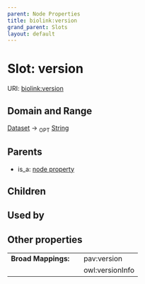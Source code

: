 ```yaml
---
parent: Node Properties
title: biolink:version
grand_parent: Slots
layout: default
---
```


# Slot: version




URI: [biolink:version](https://w3id.org/biolink/vocab/version)

## Domain and Range

[Dataset](Dataset.md) ->  <sub>OPT</sub> [String](types/String.md)

## Parents

 *  is_a: [node property](node_property.md)

## Children


## Used by


## Other properties

|  |  |  |
| --- | --- | --- |
| **Broad Mappings:** | | pav:version |
|  | | owl:versionInfo |

